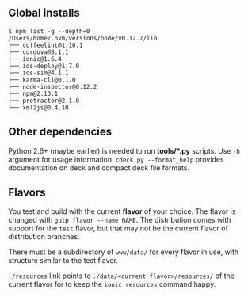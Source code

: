 ## Global installs

    $ npm list -g --depth=0
    /Users/home/.nvm/versions/node/v0.12.7/lib
    ├── coffeelint@1.10.1
    ├── cordova@5.1.1
    ├── ionic@1.6.4
    ├── ios-deploy@1.7.0
    ├── ios-sim@4.1.1
    ├── karma-cli@0.1.0
    ├── node-inspector@0.12.2
    ├── npm@2.13.1
    ├── protractor@2.1.0
    └── xml2js@0.4.10

## Other dependencies

Python 2.6+ (maybe earlier) is needed to run **tools/*.py** scripts. Use `-h`
argument for usage information. `cdeck.py --format_help` provides documentation
on deck and compact deck file formats.
## Flavors

You test and build with the current **flavor** of your choice. The flavor is changed with `gulp flavor --name NAME`. The distribution comes with support for the `test` flavor, but that may not be the current flavor of distribution branches.

There must be a subdirectory of `www/data/` for every flavor in use, with structure similar to the test flavor.

`./resources` link points to `./data/<current flavor>/resources/` of the current flavor for to keep the `ionic resources` command happy.